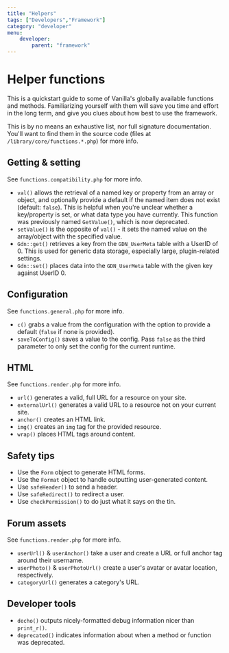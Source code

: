 ```yaml
---
title: "Helpers"
tags: ["Developers","Framework"]
category: "developer"
menu:
    developer:
        parent: "framework"
---
```


# Helper functions

This is a quickstart guide to some of Vanilla's globally available functions and methods. Familiarizing yourself with them will save you time and effort in the long term, and give you clues about how best to use the framework. 

This is by no means an exhaustive list, nor full signature documentation. You'll want to find them in the source code (files at `/library/core/functions.*.php`) for more info.


## Getting & setting

See `functions.compatibility.php` for more info.

* `val()` allows the retrieval of a named key or property from an array or object, and optionally provide a default if the named item does not exist (default: `false`). This is helpful when you're unclear whether a key/property is set, or what data type you have currently. This function was previously named `GetValue()`, which is now deprecated.
* `setValue()` is the opposite of `val()` - it sets the named value on the array/object with the specified value.
* `Gdn::get()` retrieves a key from the `GDN_UserMeta` table with a UserID of 0. This is used for generic data storage, especially large, plugin-related settings.
* `Gdn::set()` places data into the `GDN_UserMeta` table with the given key against UserID 0.


## Configuration

See `functions.general.php` for more info.

* `c()` grabs a value from the configuration with the option to provide a default (`false` if none is provided).
* `saveToConfig()` saves a value to the config. Pass `false` as the third parameter to only set the config for the current runtime.


## HTML

See `functions.render.php` for more info.

* `url()` generates a valid, full URL for a resource on your site.
* `externalUrl()` generates a valid URL to a resource not on your current site.
* `anchor()` creates an HTML link.
* `img()` creates an `img` tag for the provided resource.
* `wrap()` places HTML tags around content.


## Safety tips

* Use the `Form` object to generate HTML forms.
* Use the `Format` object to handle outputting user-generated content.
* Use `safeHeader()` to send a header.
* Use `safeRedirect()` to redirect a user.
* Use `checkPermission()` to do just what it says on the tin.

## Forum assets

See `functions.render.php` for more info.

* `userUrl()` & `userAnchor()` take a user and create a URL or full anchor tag around their username.
* `userPhoto()` & `userPhotoUrl()` create a user's avatar or avatar location, respectively.
* `categoryUrl()` generates a category's URL.

## Developer tools

* `decho()` outputs nicely-formatted debug information nicer than `print_r()`.
* `deprecated()` indicates information about when a method or function was deprecated.